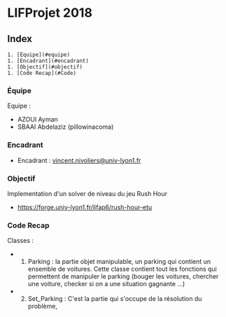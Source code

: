 # LIFProjet 2018

## Index

    1. [Équipe](#equipe)
    1. [Encadrant](#encadrant)
    1. [Objectif](#objectif)
    1. [Code Recap](#Code)



[//]: # "{{{"

<a name="equipe"></a>
### Équipe

Equipe :
- AZOUI Ayman
- SBAAI Abdelaziz (pillowinacoma)


<a name="encadrant"></a>
### Encadrant

- Encadrant : vincent.nivoliers@univ-lyon1.fr

<a name="objectif"></a>
### Objectif

Implementation d'un solver de niveau du jeu Rush Hour
- https://forge.univ-lyon1.fr/lifap6/rush-hour-etu


<a name="Code"></a>
### Code Recap

Classes :
- 1) Parking : la partie objet manipulable, un parking qui contient un ensemble de voitures.
 Cette classe contient tout les fonctions qui permettent de manipuler le parking (bouger les voitures, chercher une voiture, checker si on a une situation gagnante ...)
- 2) Set_Parking : C'est la partie qui s'occupe de la résolution du problème,


[//]: # "}}}"
